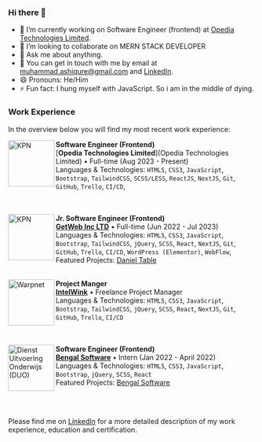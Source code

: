 ### Hi there 👋

- 🔭 I’m currently working on Software Engineer (frontend) at [Opedia Technologies Limited](https://opediatech.com/).
- 👯 I’m looking to collaborate on MERN STACK DEVELOPER
- 💬 Ask me about anything.
- 💬 You can get in touch with me by email at [muhammad.ashiqure@gmail.com](mailto:muhammad.ashiqure@gmail.com) and [LinkedIn](https://www.linkedin.com/in/muhammadashiqurrahman/).
- 😄 Pronouns: He/Him
- ⚡ Fun fact: I hung myself with JavaScript. So i am in the middle of dying.

### Work Experience

In the overview below you will find my most recent work experience:

[<img align="left" height="94px" width="94px" alt="KPN" src="https://github.com/muhammadashiqurrahman/muhammadashiqurrahman/blob/main/images/opedia.jpg?raw=true"/>](https://opediatech.com/)

**Software Engineer (Frontend)** \
[**Opedia Technologies Limited**](Opedia Technologies Limited) • Full-time (Aug 2023 - Present) \
Languages & Technologies: `HTML5`, `CSS3`, `JavaScript`, `Bootstrap`, `TailwindCSS`, `SCSS/LESS`, `ReactJS`, `NextJS`, `Git`, `GitHub`, `Trello`, `CI/CD`, \
<br/>
<br/>

[<img align="left" height="94px" width="94px" alt="KPN" src="https://github.com/muhammadashiqurrahman/muhammadashiqurrahman/blob/main/images/getweb.jpg?raw=true"/>](https://www.getwebinc.com/)

**Jr. Software Engineer (Frontend)** \
[**GetWeb Inc LTD**](https://www.getwebinc.com/) • Full-time (Jun 2022 - Jul 2023) \
Languages & Technologies: `HTML5`, `CSS3`, `JavaScript`, `Bootstrap`, `TailwindCSS`, `jQuery`, `SCSS`, `React`, `NextJS`, `Git`, `GitHub`, `Trello`, `CI/CD`, `WordPress (Elementor)`, `WebFlow`, \
Featured Projects: [Daniel Table](https://muhammadashiqurrahman.github.io/daniel-table/)
<br/>
<br/>

[<img align="left" height="94px" width="94px" alt="Warpnet" src="https://github.com/muhammadashiqurrahman/muhammadashiqurrahman/blob/main/images/intelwink.png?raw=true"/>](https://intelwink.com/)

**Project Manger** \
[**IntelWink**](https://intelwink.com/) • Freelance Project Manager \
Languages & Technologies: `HTML5`, `CSS3`, `JavaScript`, `Bootstrap`, `TailwindCSS`, `jQuery`, `SCSS`, `React`, `NextJS`, `Git`, `GitHub`, `Trello`, `CI/CD` \
<br/>
<br/>

[<img align="left" height="94px" width="94px" alt="Dienst Uitvoering Onderwijs (DUO)" src="https://github.com/muhammadashiqurrahman/muhammadashiqurrahman/blob/main/images/bengalsoft.png?raw=true"/>](https://www.bengalsoftware.com/)

**Software Engineer (Frontend)** \
[**Bengal Software**](https://www.bengalsoftware.com/) • Intern (Jan 2022 - April 2022) \
Languages & Technologies: `HTML5`, `CSS3`, `JavaScript`, `Bootstrap`, `jQuery`, `SCSS`, `React` \
Featured Projects: [Bengal Software](https://www.bengalsoftware.com/)

<br/>
<br/>

Please find me on [LinkedIn](https://www.linkedin.com/in/muhammadashiqurrahman/) for a more detailed description of my work experience, education and certification.

